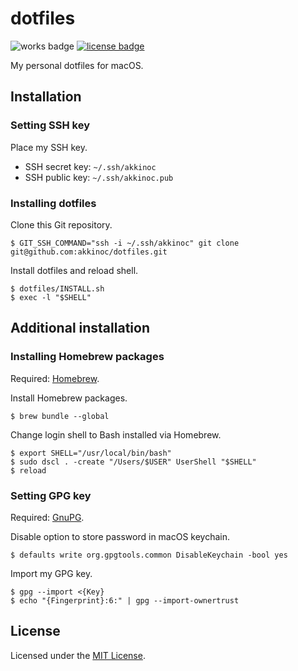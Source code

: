 # dotfiles

![works badge]
[![license badge]][license]

[works badge]: https://img.shields.io/badge/works-on%20my%20machine-brightgreen
[license]: LICENSE.txt
[license badge]: https://img.shields.io/github/license/akkinoc/akkinoc.github.io?color=blue

My personal dotfiles for macOS.

## Installation

### Setting SSH key

Place my SSH key.

* SSH secret key: `~/.ssh/akkinoc`
* SSH public key: `~/.ssh/akkinoc.pub`

### Installing dotfiles

Clone this Git repository.

```console
$ GIT_SSH_COMMAND="ssh -i ~/.ssh/akkinoc" git clone git@github.com:akkinoc/dotfiles.git
```

Install dotfiles and reload shell.

```console
$ dotfiles/INSTALL.sh
$ exec -l "$SHELL"
```

## Additional installation

### Installing Homebrew packages

Required: [Homebrew].

[Homebrew]: https://brew.sh/

Install Homebrew packages.

```console
$ brew bundle --global
```

Change login shell to Bash installed via Homebrew.

```console
$ export SHELL="/usr/local/bin/bash"
$ sudo dscl . -create "/Users/$USER" UserShell "$SHELL"
$ reload
```

### Setting GPG key

Required: [GnuPG].

[GnuPG]: https://gnupg.org/

Disable option to store password in macOS keychain.

```console
$ defaults write org.gpgtools.common DisableKeychain -bool yes
```

Import my GPG key.

```console
$ gpg --import <{Key}
$ echo "{Fingerprint}:6:" | gpg --import-ownertrust
```

## License

Licensed under the [MIT License][license].
